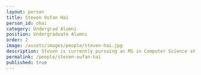 ```yaml
---
layout: person  
title: Steven Oufan Hai
person_id: ohai
category: Undergrad Alumni   
position: Undergraduate Alumni 
order: 2
image: /assets/images/people/steven-hai.jpg
description: Steven is currently pursuing an MS in Computer Science at the University of Alberta. 
permalink: /people/steven-oufan-hai
published: true
---
```

